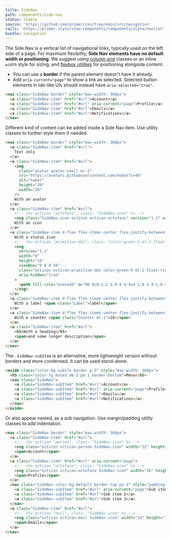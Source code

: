 ```yaml
---
title: SideNav
path: components/side-nav
status: Stable
source: 'https://github.com/primer/css/tree/main/src/navigation'
rails: 'https://primer.style/view-components/components/alpha/navlist'
bundle: navigation
---
```


The Side Nav is a vertical list of navigational links, typically used on the left side of a page. For maximum flexibility, **Side Nav elements have no default width or positioning**. We suggest using [column grid](../utilities/grid) classes or an inline `width` style for sizing, and [flexbox utilities](../utilities/flexbox) for positioning alongside content.

- You can use a **border** if the parent element doesn't have it already.
- Add `aria-current="page"` to show a link as selected. Selected button elements in tab-like UIs should instead have `aria-selected="true"`.

```html live
<nav class="SideNav border" style="max-width: 360px">
  <a class="SideNav-item" href="#url">Account</a>
  <a class="SideNav-item" href="#url" aria-current="page">Profile</a>
  <a class="SideNav-item" href="#url">Emails</a>
  <a class="SideNav-item" href="#url">Notifications</a>
</nav>
```

Different kind of content can be added inside a Side Nav item. Use utility classes to further style them if needed.

```html live
<nav class="SideNav border" style="max-width: 360px">
  <a class="SideNav-item" href="#url">
    Text only
  </a>
  <a class="SideNav-item" href="#url">
    <img
      class="avatar avatar-small mr-2"
      src="https://avatars.githubusercontent.com/hubot?s=40"
      alt="hubot"
      height="20"
      width="20"
    />
    With an avatar
  </a>
  <a class="SideNav-item" href="#url">
    <!-- <%= octicon "octoface", class: "SideNav-icon" %> -->
    <svg class="SideNav-icon octicon octicon-octoface" version="1.1" width="16" height="16" viewBox="0 0 16 16"  aria-hidden="true"> <path fill-rule="evenodd" d="M14.7 5.34c.13-.32.55-1.59-.13-3.31 0 0-1.05-.33-3.44 1.3-1-.28-2.07-.32-3.13-.32s-2.13.04-3.13.32c-2.39-1.64-3.44-1.3-3.44-1.3-.68 1.72-.26 2.99-.13 3.31C.49 6.21 0 7.33 0 8.69 0 13.84 3.33 15 7.98 15S16 13.84 16 8.69c0-1.36-.49-2.48-1.3-3.35zM8 14.02c-3.3 0-5.98-.15-5.98-3.35 0-.76.38-1.48 1.02-2.07 1.07-.98 2.9-.46 4.96-.46 2.07 0 3.88-.52 4.96.46.65.59 1.02 1.3 1.02 2.07 0 3.19-2.68 3.35-5.98 3.35zM5.49 9.01c-.66 0-1.2.8-1.2 1.78s.54 1.79 1.2 1.79c.66 0 1.2-.8 1.2-1.79s-.54-1.78-1.2-1.78zm5.02 0c-.66 0-1.2.79-1.2 1.78s.54 1.79 1.2 1.79c.66 0 1.2-.8 1.2-1.79s-.53-1.78-1.2-1.78z" /> </svg>
    With an icon
  </a>
  <a class="SideNav-item d-flex flex-items-center flex-justify-between" href="#url">
    With a status icon
    <!-- <%= octicon "primitive-dot", class: "color-green-5 ml-2 float-right" %> -->
    <svg
      version="1.1"
      width="8"
      height="16"
      viewBox="0 0 8 16"
      class="octicon octicon-primitive-dot color-green-5 ml-2 float-right"
      aria-hidden="true"
    >
      <path fill-rule="evenodd" d="M0 8c0-2.2 1.8-4 4-4s4 1.8 4 4-1.8 4-4 4-4-1.8-4-4z" />
    </svg>
  </a>
  <a class="SideNav-item d-flex flex-items-center flex-justify-between" href="#url">
    With a label <span class="Label">label</span>
  </a>
  <a class="SideNav-item d-flex flex-items-center flex-justify-between" href="#url">
    With a counter <span class="Counter ml-1">16</span>
  </a>
  <a class="SideNav-item" href="#url">
    <h5>With a heading</h5>
    <span>and some longer description</span>
  </a>
</nav>
```

The `.SideNav-subItem` is an alternative, more lightweight version without borders and more condensed. It can be used stand-alone.

```html live
<aside class="color-bg-subtle border p-3" style="max-width: 360px">
  <h5 class="color-fg-muted mb-2 pb-1 border-bottom">Menu</h5>
  <nav class="SideNav">
    <a class="SideNav-subItem" href="#url">Account</a>
    <a class="SideNav-subItem" href="#url" aria-current="page">Profile</a>
    <a class="SideNav-subItem" href="#url">Emails</a>
    <a class="SideNav-subItem" href="#url">Notifications</a>
  </nav>
</aside>
```

Or also appear nested, as a sub navigation. Use margin/padding utility classes to add indentation.

```html live
<nav class="SideNav border" style="max-width: 360px">
  <a class="SideNav-item" href="#url">
    <!-- <%= octicon "person", class: "SideNav-icon" %> -->
    <svg class="octicon octicon-person SideNav-icon" width="12" height="16" viewBox="0 0 12 16" aria-hidden="true"> <path fill-rule="evenodd" d="M12 14.002a.998.998 0 0 1-.998.998H1.001A1 1 0 0 1 0 13.999V13c0-2.633 4-4 4-4s.229-.409 0-1c-.841-.62-.944-1.59-1-4 .173-2.413 1.867-3 3-3s2.827.586 3 3c-.056 2.41-.159 3.38-1 4-.229.59 0 1 0 1s4 1.367 4 4v1.002z" /> </svg>
    <span>Account</span>
  </a>
  <a class="SideNav-item" href="#url" aria-current="page">
    <!-- <%= octicon "octoface", class: "SideNav-icon" %> -->
    <svg class="octicon octicon-octoface SideNav-icon" width="16" height="16" viewBox="0 0 16 16"  aria-hidden="true"> <path fill-rule="evenodd" d="M14.7 5.34c.13-.32.55-1.59-.13-3.31 0 0-1.05-.33-3.44 1.3-1-.28-2.07-.32-3.13-.32s-2.13.04-3.13.32c-2.39-1.64-3.44-1.3-3.44-1.3-.68 1.72-.26 2.99-.13 3.31C.49 6.21 0 7.33 0 8.69 0 13.84 3.33 15 7.98 15S16 13.84 16 8.69c0-1.36-.49-2.48-1.3-3.35zM8 14.02c-3.3 0-5.98-.15-5.98-3.35 0-.76.38-1.48 1.02-2.07 1.07-.98 2.9-.46 4.96-.46 2.07 0 3.88-.52 4.96.46.65.59 1.02 1.3 1.02 2.07 0 3.19-2.68 3.35-5.98 3.35zM5.49 9.01c-.66 0-1.2.8-1.2 1.78s.54 1.79 1.2 1.79c.66 0 1.2-.8 1.2-1.79s-.54-1.78-1.2-1.78zm5.02 0c-.66 0-1.2.79-1.2 1.78s.54 1.79 1.2 1.79c.66 0 1.2-.8 1.2-1.79s-.53-1.78-1.2-1.78z" /> </svg>
    <span>Profile</span>
  </a>
  <nav class="SideNav color-bg-default border-top py-3" style="padding-left: 44px">
    <a class="SideNav-subItem" href="#url" aria-current="page">Sub item 1</a>
    <a class="SideNav-subItem" href="#url">Sub item 2</a>
    <a class="SideNav-subItem" href="#url">Sub item 3</a>
  </nav>
  <a class="SideNav-item" href="#url">
    <!-- <%= octicon "mail", class: "SideNav-icon" %> -->
    <svg class="octicon octicon-mail SideNav-icon" width="14" height="16" viewBox="0 0 14 16"  aria-hidden="true"> <path fill-rule="evenodd" d="M0 4v8c0 .55.45 1 1 1h12c.55 0 1-.45 1-1V4c0-.55-.45-1-1-1H1c-.55 0-1 .45-1 1zm13 0L7 9 1 4h12zM1 5.5l4 3-4 3v-6zM2 12l3.5-3L7 10.5 8.5 9l3.5 3H2zm11-.5l-4-3 4-3v6z" /> </svg>
    <span>Emails</span>
  </a>
</nav>
```
